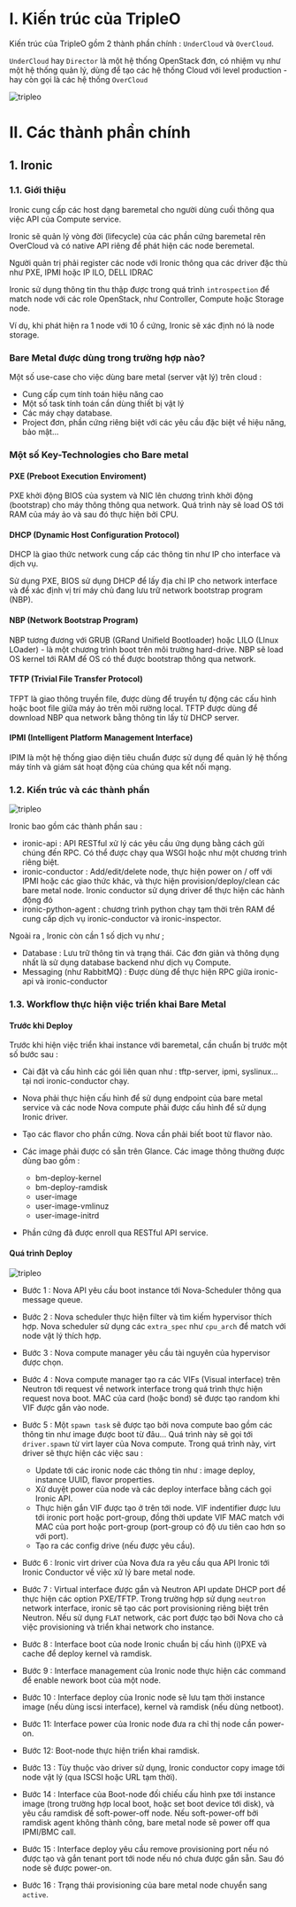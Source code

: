 # I. Kiến trúc của TripleO

Kiến trúc của TripleO gồm 2 thành phần chính : `UnderCloud` và `OverCloud`.

`UnderCloud` hay `Director` là một hệ thống OpenStack đơn, có nhiệm vụ như một hệ thống quản lý, dùng để tạo các hệ thống Cloud với level production - hay còn gọi là các hệ thống `OverCloud`

![tripleo](/OpenStack/images/tripleo-21.png)

# II. Các thành phần chính

## 1. Ironic

### 1.1. Giới thiệu

Ironic cung cấp các host dạng baremetal cho người dùng cuối thông qua việc API của Compute service.

Ironic sẽ quản lý vòng đời (lifecycle) của các phần cứng baremetal rên OverCloud và có native API riêng để phát hiện các node beremetal. 

Người quản trị phải register các node với Ironic thông qua các driver đặc thù như PXE, IPMI hoặc IP ILO, DELL IDRAC

 Ironic sử dụng thông tin thu thập được trong quá trình `introspection` để match node với các role OpenStack, như Controller, Compute hoặc Storage node. 

 Ví dụ, khi phát hiện ra 1 node với 10 ổ cứng, Ironic sẽ xác định nó là node storage.

 ### Bare Metal được dùng trong trường hợp nào?

 Một số use-case cho việc dùng bare metal (server vật lý) trên cloud : 
  - Cung cấp cụm tính toán hiệu năng cao
  - Một số task tính toán cần dùng thiết bị vật lý
  - Các máy chạy database.
  - Project đơn, phần cứng riêng biệt với các yêu cầu đặc biệt về hiệu năng, bảo mật...

### Một số Key-Technologies cho Bare metal

#### PXE (Preboot Execution Enviroment)

PXE khởi động BIOS của system và NIC lên chương trình khởi động (bootstrap) cho máy thông thông qua network. Quá trình này sẽ load OS tới RAM của máy ảo và sau đó thực hiện bởi CPU.

 #### DHCP (Dynamic Host Configuration Protocol)

 DHCP là giao thức network cung cấp các thông tin như IP cho interface và dịch vụ. 

 Sử dụng PXE, BIOS sử dụng DHCP để lấy địa chỉ IP cho network interface và để xác định vị trí máy chủ đang lưu trữ network bootstrap program (NBP).

 #### NBP (Network Bootstrap Program)

NBP tương đương với GRUB (GRand Unifield Bootloader) hoặc LILO (LInux LOader) - là một chương trình boot trên môi trường hard-drive. NBP sẽ load OS kernel tới RAM để OS có thể được bootstrap thông qua network.

#### TFTP (Trivial File Transfer Protocol)

TFPT là giao thông truyền file, được dùng để truyền tự động các cấu hình hoặc boot file giữa máy ảo trên môi rường local. TFTP được dùng để download NBP qua network bằng thông tin lấy từ DHCP server.

#### IPMI (Intelligent Platform Management Interface)

IPIM là một hệ thống giao diện tiêu chuẩn được sử dụng để quản lý hệ thống máy tính và giám sát hoạt động của chúng qua kết nối mạng.

### 1.2. Kiến trúc và các thành phần

![tripleo](/OpenStack/images/tripleo-22.png)


Ironic bao gồm các thành phần sau : 

 - ironic-api : API RESTful xử lý các yêu cầu ứng dụng bằng cách gửi chúng đến 
 RPC. Có thể được chạy qua WSGI hoặc như một chương trình riêng biệt.
 - ironic-conductor : Add/edit/delete node,  thực hiện power on / off với IPMI hoặc các giao thức khác, và thực hiện provision/deploy/clean các bare metal node. Ironic conductor sử dụng driver để thực hiện các hành động đó
 - ironic-python-agent  : chương trình python chạy tạm thời trên RAM để cung cấp dịch vụ ironic-conductor và ironic-inspector.

 Ngoài ra , Ironic còn cần 1 số dịch vụ như ; 
- Database : Lưu trữ thông tin và trạng thái. Các đơn giản và thông dụng nhất là sử dụng database backend như dịch vụ Compute.
- Messaging (như RabbitMQ) : Được dùng để thực hiện RPC giữa ironic-api và ironic-conductor

### 1.3. Workflow thực hiện việc triển khai Bare Metal

#### Trước khi Deploy

Trước khi hiện việc triển khai instance với baremetal, cần chuẩn bị trước một số bước sau : 
 - Cài đặt và cấu hình các gói liên quan như : tftp-server, ipmi, syslinux... tại nơi ironic-conductor chạy.
 - Nova phải thực hiện cấu hình để sử dụng endpoint của bare metal service và các node Nova compute phải được cấu hình để sử dụng Ironic driver.
 - Tạo các flavor cho phần cứng. Nova cần phải biết boot từ flavor nào.
 - Các image phải được có sẵn trên Glance. Các image thông thường được dùng bao gồm : 
   - bm-deploy-kernel
   - bm-deploy-ramdisk
   - user-image
   - user-image-vmlinuz
   - user-image-initrd

- Phần cứng đã được enroll qua RESTful API service.

#### Quá trình Deploy

![tripleo](/OpenStack/images/tripleo-23.png)

- Bước 1 : Nova API yêu cầu boot instance tới Nova-Scheduler thông qua message queue.
- Bước 2 : Nova scheduler thực hiện filter và tìm kiếm hypervisor thích hợp. Nova scheduler sử dụng các `extra_spec` như `cpu_arch` để match với node vật lý thích hợp.
- Bước 3 : Nova compute manager yêu cầu tài nguyên của hypervisor được chọn.
- Bước 4 : Nova compute manager tạo ra các VIFs (Visual interface) trên Neutron tới request về network interface trong quá trình thực hiện request nova boot. MAC của card (hoặc bond) sẽ được tạo random khi VIF được gắn vào node.
- Bước 5 : Một `spawn task` sẽ được tạo bởi nova compute bao gồm các thông tin như image được boot từ đâu... Quá trình này sẽ gọi tới `driver.spawn` từ virt layer của Nova compute. Trong quá trình này, virt driver sẽ thực hiện các việc sau : 
   - Update tới các ironic node các thông tin như : image deploy, instance UUID, flavor properties.
    - Xử duyệt power của node và các deploy interface bằng cách gọi Ironic API.
    - Thực hiện gắn VIF được tạo ở trên tới node. VIF indentifier được lưu tới ironic port hoặc port-group, đồng thời update VIF MAC match với MAC của port hoặc port-group (port-group có độ ưu tiên cao hơn so với port). 
    - Tạo ra các config drive (nếu được yêu cầu).

 - Bước 6 : Ironic virt driver của Nova đưa ra yêu cầu qua API Ironic tới Ironic Conductor về việc xử lý bare metal node.
 - Bước 7 :   Virtual interface được gắn và Neutron API update DHCP port để thực hiện các option PXE/TFTP. Trong trường hợp sử dụng `neutron` network interface, ironic sẽ tạo các port provisioning riêng biệt trên Neutron. Nếu sử dụng `FLAT` network, các port được tạo bởi Nova cho cả việc provisioning và triển khai network cho instance.

- Bước 8 : Interface boot của node Ironic chuẩn bị cấu hình (i)PXE và cache để deploy kernel và ramdisk.

- Bước 9 : Interface management của Ironic node thực hiện các command để enable nework boot của một node.

- Bước 10 : Interface deploy của Ironic node sẽ lưu tạm thời instance image (nếu dùng iscsi interface), kernel và ramdisk (nếu dùng netboot).

- Bước 11: Interface power của Ironic node đưa ra chỉ thị node cần power-on.

- Bước 12: Boot-node thực hiện triển khai ramdisk.

- Bước 13 : Tùy thuộc vào driver sử dụng, Ironic conductor copy image tới node vật lý (qua ISCSI hoặc URL tạm thời). 

- Bước 14 : Interface của Boot-node đối chiếu cấu hình pxe tới instance image (trong trường hợp local boot, hoặc set boot device tới disk), và yêu cầu ramdisk để soft-power-off node. Nếu soft-power-off bởi ramdisk agent không thành công, bare metal node sẽ power off qua IPMI/BMC call.

- Bước 15 : Interface deploy yêu cầu remove provisioning port nếu nó được tạo và gắn tenant port tới node nếu nó chưa được gắn sẵn. Sau đó node sẽ được power-on.

- Bước 16 : Trạng thái provisioning của bare metal node chuyển sang `active`.